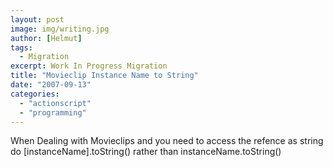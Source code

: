 ```yaml
---
layout: post
image: img/writing.jpg
author: [Helmut]
tags:
  - Migration
excerpt: Work In Progress Migration
title: "Movieclip Instance Name to String"
date: "2007-09-13"
categories: 
  - "actionscript"
  - "programming"
---
```


When Dealing with Movieclips and you need to access the refence as string do \[instanceName\].toString() rather than instanceName.toString()
